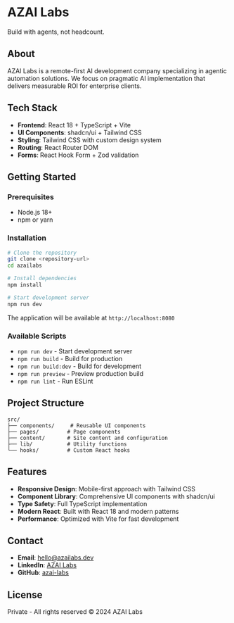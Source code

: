 # AZAI Labs

Build with agents, not headcount.

## About

AZAI Labs is a remote-first AI development company specializing in agentic automation solutions. We focus on pragmatic AI implementation that delivers measurable ROI for enterprise clients.

## Tech Stack

- **Frontend**: React 18 + TypeScript + Vite
- **UI Components**: shadcn/ui + Tailwind CSS
- **Styling**: Tailwind CSS with custom design system
- **Routing**: React Router DOM
- **Forms**: React Hook Form + Zod validation

## Getting Started

### Prerequisites

- Node.js 18+ 
- npm or yarn

### Installation

```bash
# Clone the repository
git clone <repository-url>
cd azailabs

# Install dependencies
npm install

# Start development server
npm run dev
```

The application will be available at `http://localhost:8080`

### Available Scripts

- `npm run dev` - Start development server
- `npm run build` - Build for production
- `npm run build:dev` - Build for development
- `npm run preview` - Preview production build
- `npm run lint` - Run ESLint

## Project Structure

```
src/
├── components/     # Reusable UI components
├── pages/         # Page components
├── content/       # Site content and configuration
├── lib/           # Utility functions
└── hooks/         # Custom React hooks
```

## Features

- **Responsive Design**: Mobile-first approach with Tailwind CSS
- **Component Library**: Comprehensive UI components with shadcn/ui
- **Type Safety**: Full TypeScript implementation
- **Modern React**: Built with React 18 and modern patterns
- **Performance**: Optimized with Vite for fast development

## Contact

- **Email**: hello@azailabs.dev
- **LinkedIn**: [AZAI Labs](https://linkedin.com/company/azai-labs)
- **GitHub**: [azai-labs](https://github.com/azai-labs)

## License

Private - All rights reserved © 2024 AZAI Labs
